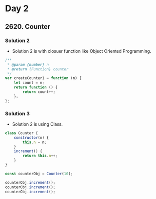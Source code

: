 # Day 2

## 2620. Counter

### Solution 2

- Solution 2 is with closuer function like Object Oriented Programming.

```js
/**
 * @param {number} n
 * @return {Function} counter
 */
var createCounter1 = function (n) {
	let count = n;
	return function () {
		return count++;
	};
};
```

### Solution 3

- Solution 2 is using Class.

```js
class Counter {
	constructor(n) {
		this.n = n;
	}
	increment() {
		return this.n++;
	}
}

const counterObj = Counter(10);

counterObj.increment();
counterObj.increment();
counterObj.increment();
```
